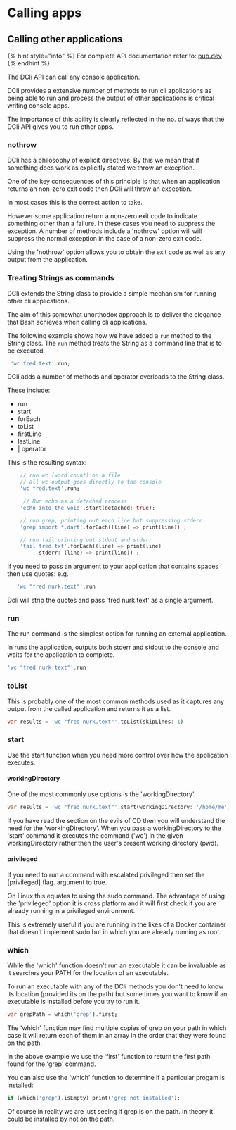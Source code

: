 # Calling apps

## Calling other applications

{% hint style="info" %}
For complete API documentation refer to: [pub.dev](https://pub.dev/documentation/dcli/latest/dcli/dcli-library.html)
{% endhint %}

The DCli API can call any console application.

DCli provides a extensive number of methods to run cli applications as being able to run and process the output of other applications is critical writing console apps.

The importance of this ability is clearly reflected in the no. of ways that the DCli API gives you to run other apps.

### nothrow

DCli has a philosophy of explicit directives. By this we mean that if something does work as explicitly stated we throw an exception.

One of the key consequences of this principle is that when an application returns an non-zero exit code then DCli will throw an exception.

In most cases this is the correct action to take.

However some application return a non-zero exit code to indicate something other than a failure. In these cases you need to suppress the exception. A number of methods include a 'nothrow' option will will suppress the normal exception in the case of a non-zero exit code.

Using the 'nothrow' option allows you to obtain the exit code as well as any output from the application.

### Treating Strings as commands

DCli extends the String class to provide a simple mechanism for running other cli applications.

The aim of this somewhat unorthodox approach is to deliver the elegance that Bash achieves when calling cli applications.

The following example shows how we have added a `run` method to the String class. The `run` method treats the String as a command line that is to be executed.

```dart
 'wc fred.text'.run;
```

DCli adds a number of methods and operator overloads to the String class.

These include:

* run
* start
* forEach
* toList
* firstLine
* lastLine
* \| operator

This is the resulting syntax:

```dart
    // run wc (word count) on a file
    // all wc output goes directly to the console
    'wc fred.text'.run;

     // Run echo as a detached process
    'echo into the void'.start(detached: true);

    // run grep, printing out each line but suppressing stderr
    'grep import *.dart'.forEach((line) => print(line)) ;

    // run tail printing out stdout and stderr
    'tail fred.txt'.forEach((line) => print(line)
        , stderr: (line) => print(line)) ;
```

If you need to pass an argument to your application that contains spaces then use quotes: e.g.

```dart
   'wc "fred nurk.text"'.run
```

Dcli will strip the quotes and pass 'fred nurk.text' as a single argument.

### run

The run command is the simplest option for running an external application.

In runs the application, outputs both stderr and stdout to the console and waits for the application to complete.

```dart
'wc "fred nurk.text"'.run
```

### toList

This is probably one of the most common methods used as it captures any output from the called application and returns it as a list.

```dart
var results = 'wc "fred nurk.text"'.toList(skipLines: 1)
```

### start

Use the start function when you need more control over how the application executes.

#### workingDirectory

One of the most commonly use options is the 'workingDirectory'.

```dart
var results = 'wc "fred nurk.text"'.start(workingDirectory: '/home/me');
```

If you have read the section on the evils of CD then you will understand the need for the 'workingDirectory'. When you pass a workingDirectory to the 'start' command it executes the command \('wc'\) in the given workingDirectory rather then the user's present working directory \(pwd\).

#### privileged

If you need to run a command with escalated privileged then set the \[privileged\] flag. argument to true.

On Linux this equates to using the sudo command. The advantage of using the 'privileged' option it is cross platform and it will first check if you are already running in a privileged environment.

This is extremely useful if you are running in the likes of a Docker container that doesn't implement sudo but in which you are already running as root.

### which

While the 'which' function doesn't run an executable it can be invaluable as it searches your PATH for the location of an executable.

To run an executable with any of the DCli methods you don't need to know its location \(provided its on the path\) but some times you want to know if an executable is installed before you try to run it.

```dart
var grepPath = which('grep').first;
```

The 'which' function may find multiple copies of grep on your path in which case it will return each of them in an array in the order that they were found on the path.

In the above example we use the 'first' function to return the first path found for the 'grep' command.

You can also use the 'which' function to determine if a particular progam is installed:

```dart
if (which('grep').isEmpty) print('grep not installed');
```

Of course in reality we are just seeing if grep is on the path. In theory it could be installed by not on the path.

